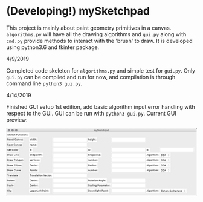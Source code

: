 # (Developing!) mySketchpad 
This project is mainly about paint geometry primitives in a canvas. `algorithms.py` will have all the drawing algorithms and `gui.py` along with `cmd.py` provide methods to interact with the 'brush' to draw.
It is developed using python3.6 and tkinter package. 

4/9/2019

Completed code skeleton for `algorithms.py` and simple test for `gui.py`.
Only `gui.py` can be compiled and run for now, and compilation is through command line `python3 gui.py`.

4/14/2019

Finished GUI setup 1st edition, add basic algorithm input error handling with respect to the GUI. GUI can be run with `python3 gui.py`. Current GUI preview:

![gui_1st](gui_1st.jpg)
